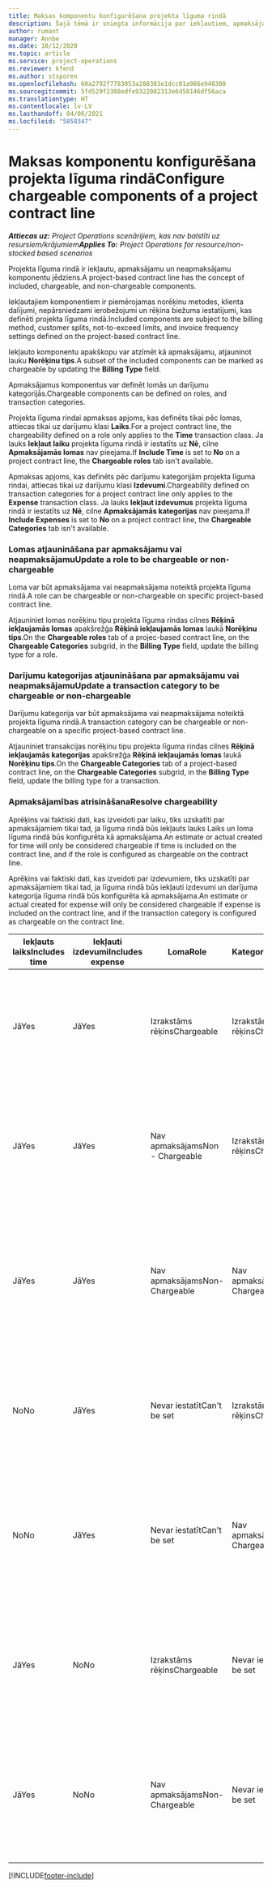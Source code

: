 ```yaml
---
title: Maksas komponentu konfigurēšana projekta līguma rindā
description: Šajā tēmā ir sniegta informācija par iekļautiem, apmaksājamiem un neapmaksājamiem komponentiem līguma rindās.
author: rumant
manager: Annbe
ms.date: 10/12/2020
ms.topic: article
ms.service: project-operations
ms.reviewer: kfend
ms.author: stsporen
ms.openlocfilehash: 60a2792f7783053a288303e1dcc01a986e948300
ms.sourcegitcommit: 5fd529f2308edfe9322082313e6d50146df56aca
ms.translationtype: HT
ms.contentlocale: lv-LV
ms.lasthandoff: 04/06/2021
ms.locfileid: "5858347"
---
```

# <a name="configure-chargeable-components-of-a-project-contract-line"></a><span data-ttu-id="afad6-103">Maksas komponentu konfigurēšana projekta līguma rindā</span><span class="sxs-lookup"><span data-stu-id="afad6-103">Configure chargeable components of a project contract line</span></span>

<span data-ttu-id="afad6-104">_**Attiecas uz:** Project Operations scenārijiem, kas nav balstīti uz resursiem/krājumiem_</span><span class="sxs-lookup"><span data-stu-id="afad6-104">_**Applies To:** Project Operations for resource/non-stocked based scenarios_</span></span>

<span data-ttu-id="afad6-105">Projekta līguma rindā ir iekļautu, apmaksājamu un neapmaksājamu komponentu jēdziens.</span><span class="sxs-lookup"><span data-stu-id="afad6-105">A project-based contract line has the concept of included, chargeable, and non-chargeable components.</span></span>

<span data-ttu-id="afad6-106">Iekļautajiem komponentiem ir piemērojamas norēķinu metodes, klienta dalījumi, nepārsniedzami ierobežojumi un rēķina biežuma iestatījumi, kas definēti projekta līguma rindā.</span><span class="sxs-lookup"><span data-stu-id="afad6-106">Included components are subject to the billing method, customer splits, not-to-exceed limits, and invoice frequency settings defined on the project-based contract line.</span></span>

<span data-ttu-id="afad6-107">Iekļauto komponentu apakškopu var atzīmēt kā apmaksājamu, atjauninot lauku **Norēķinu tips**.</span><span class="sxs-lookup"><span data-stu-id="afad6-107">A subset of the included components can be marked as chargeable by updating the **Billing Type** field.</span></span>

<span data-ttu-id="afad6-108">Apmaksājamus komponentus var definēt lomās un darījumu kategorijās.</span><span class="sxs-lookup"><span data-stu-id="afad6-108">Chargeable components can be defined on roles, and transaction categories.</span></span>

<span data-ttu-id="afad6-109">Projekta līguma rindai apmaksas apjoms, kas definēts tikai pēc lomas, attiecas tikai uz darījumu klasi **Laiks**.</span><span class="sxs-lookup"><span data-stu-id="afad6-109">For a project contract line, the chargeability defined on a role only applies to the **Time** transaction class.</span></span> <span data-ttu-id="afad6-110">Ja lauks **Iekļaut laiku** projekta līguma rindā ir iestatīts uz **Nē**, cilne **Apmaksājamās lomas** nav pieejama.</span><span class="sxs-lookup"><span data-stu-id="afad6-110">If **Include Time** is set to **No** on a project contract line, the **Chargeable roles** tab isn't available.</span></span>

<span data-ttu-id="afad6-111">Apmaksas apjoms, kas definēts pēc darījumu kategorijām projekta līguma rindai, attiecas tikai uz darījumu klasi **Izdevumi**.</span><span class="sxs-lookup"><span data-stu-id="afad6-111">Chargeability defined on transaction categories for a project contract line only applies to the **Expense** transaction class.</span></span> <span data-ttu-id="afad6-112">Ja lauks **Iekļaut izdevumus** projekta līguma rindā ir iestatīts uz **Nē**, cilne **Apmaksājamās kategorijas** nav pieejama.</span><span class="sxs-lookup"><span data-stu-id="afad6-112">If **Include Expenses** is set to **No** on a project contract line, the **Chargeable Categories** tab isn't available.</span></span>

### <a name="update-a-role-to-be-chargeable-or-non-chargeable"></a><span data-ttu-id="afad6-113">Lomas atjaunināšana par apmaksājamu vai neapmaksājamu</span><span class="sxs-lookup"><span data-stu-id="afad6-113">Update a role to be chargeable or non-chargeable</span></span>

<span data-ttu-id="afad6-114">Loma var būt apmaksājama vai neapmaksājama noteiktā projekta līguma rindā.</span><span class="sxs-lookup"><span data-stu-id="afad6-114">A role can be chargeable or non-chargeable on specific project-based contract line.</span></span>

<span data-ttu-id="afad6-115">Atjauniniet lomas norēķinu tipu projekta līguma rindas cilnes **Rēķinā iekļaujamās lomas** apakšrežģa **Rēķinā iekļaujamās lomas** laukā **Norēķinu tips**.</span><span class="sxs-lookup"><span data-stu-id="afad6-115">On the **Chargeable roles** tab of a projec-based contract line, on the **Chargeable Categories** subgrid, in the **Billing Type** field, update the billing type for a role.</span></span>

### <a name="update-a-transaction-category-to-be-chargeable-or-non-chargeable"></a><span data-ttu-id="afad6-116">Darījumu kategorijas atjaunināšana par apmaksājamu vai neapmaksājamu</span><span class="sxs-lookup"><span data-stu-id="afad6-116">Update a transaction category to be chargeable or non-chargeable</span></span>

<span data-ttu-id="afad6-117">Darījumu kategorija var būt apmaksājama vai neapmaksājama noteiktā projekta līguma rindā.</span><span class="sxs-lookup"><span data-stu-id="afad6-117">A transaction category can be chargeable or non-chargeable on a specific project-based contract line.</span></span>

<span data-ttu-id="afad6-118">Atjauniniet transakcijas norēķinu tipu projekta līguma rindas cilnes **Rēķinā iekļaujamās kategorijas** apakšrežģa **Rēķinā iekļaujamās lomas** laukā **Norēķinu tips**.</span><span class="sxs-lookup"><span data-stu-id="afad6-118">On the **Chargeable Categories** tab of a project-based contract line, on the **Chargeable Categories** subgrid, in the **Billing Type** field, update the billing type for a transaction.</span></span>

### <a name="resolve-chargeability"></a><span data-ttu-id="afad6-119">Apmaksājamības atrisināšana</span><span class="sxs-lookup"><span data-stu-id="afad6-119">Resolve chargeability</span></span>

<span data-ttu-id="afad6-120">Aprēķins vai faktiski dati, kas izveidoti par laiku, tiks uzskatīti par apmaksājamiem tikai tad, ja līguma rindā būs iekļauts lauks Laiks un loma līguma rindā būs konfigurēta kā apmaksājama.</span><span class="sxs-lookup"><span data-stu-id="afad6-120">An estimate or actual created for time will only be considered chargeable if time is included on the contract line, and if the role is configured as chargeable on the contract line.</span></span>

<span data-ttu-id="afad6-121">Aprēķins vai faktiski dati, kas izveidoti par izdevumiem, tiks uzskatīti par apmaksājamiem tikai tad, ja līguma rindā būs iekļauti izdevumi un darījuma kategorija līguma rindā būs konfigurēta kā apmaksājama.</span><span class="sxs-lookup"><span data-stu-id="afad6-121">An estimate or actual created for expense will only be considered chargeable if expense is included on the contract line, and if the transaction category is configured as chargeable on the contract line.</span></span>

| <span data-ttu-id="afad6-122">Iekļauts laiks</span><span class="sxs-lookup"><span data-stu-id="afad6-122">Includes time</span></span> | <span data-ttu-id="afad6-123">Iekļauti izdevumi</span><span class="sxs-lookup"><span data-stu-id="afad6-123">Includes expense</span></span> | <span data-ttu-id="afad6-124">Loma</span><span class="sxs-lookup"><span data-stu-id="afad6-124">Role</span></span> | <span data-ttu-id="afad6-125">Kategorija</span><span class="sxs-lookup"><span data-stu-id="afad6-125">Category</span></span> | <span data-ttu-id="afad6-126">Uzdevums</span><span class="sxs-lookup"><span data-stu-id="afad6-126">Task</span></span> |
| --- | --- | --- | --- | --- |
| <span data-ttu-id="afad6-127">Jā</span><span class="sxs-lookup"><span data-stu-id="afad6-127">Yes</span></span> | <span data-ttu-id="afad6-128">Jā</span><span class="sxs-lookup"><span data-stu-id="afad6-128">Yes</span></span> | <span data-ttu-id="afad6-129">Izrakstāms rēķins</span><span class="sxs-lookup"><span data-stu-id="afad6-129">Chargeable</span></span> | <span data-ttu-id="afad6-130">Izrakstāms rēķins</span><span class="sxs-lookup"><span data-stu-id="afad6-130">Chargeable</span></span> | <span data-ttu-id="afad6-131">Norēķini par laika faktiskajiem datiem: Apmaksājams</span><span class="sxs-lookup"><span data-stu-id="afad6-131">Billing on a time actual: Chargeable</span></span> </br><span data-ttu-id="afad6-132">Norēķinu veids par izdevumu faktiskajiem datiem: Apmaksājams</span><span class="sxs-lookup"><span data-stu-id="afad6-132">Billing type on an expense actual: Chargeable</span></span> |
| <span data-ttu-id="afad6-133">Jā</span><span class="sxs-lookup"><span data-stu-id="afad6-133">Yes</span></span> | <span data-ttu-id="afad6-134">Jā</span><span class="sxs-lookup"><span data-stu-id="afad6-134">Yes</span></span> | <span data-ttu-id="afad6-135">Nav apmaksājams</span><span class="sxs-lookup"><span data-stu-id="afad6-135">Non - Chargeable</span></span> | <span data-ttu-id="afad6-136">Izrakstāms rēķins</span><span class="sxs-lookup"><span data-stu-id="afad6-136">Chargeable</span></span> | <span data-ttu-id="afad6-137">Norēķini par laika faktiskajiem datiem: Nav apmaksājams</span><span class="sxs-lookup"><span data-stu-id="afad6-137">Billing on a time actual: Non-Chargeable</span></span> </br><span data-ttu-id="afad6-138">Norēķinu veids par izdevumu faktiskajiem datiem: Apmaksājams</span><span class="sxs-lookup"><span data-stu-id="afad6-138">Billing type on an expense actual: Chargeable</span></span> |
| <span data-ttu-id="afad6-139">Jā</span><span class="sxs-lookup"><span data-stu-id="afad6-139">Yes</span></span> | <span data-ttu-id="afad6-140">Jā</span><span class="sxs-lookup"><span data-stu-id="afad6-140">Yes</span></span> | <span data-ttu-id="afad6-141">Nav apmaksājams</span><span class="sxs-lookup"><span data-stu-id="afad6-141">Non-Chargeable</span></span> | <span data-ttu-id="afad6-142">Nav apmaksājams</span><span class="sxs-lookup"><span data-stu-id="afad6-142">Non-Chargeable</span></span> | <span data-ttu-id="afad6-143">Norēķini par laika faktiskajiem datiem: Nav apmaksājams</span><span class="sxs-lookup"><span data-stu-id="afad6-143">Billing on a time actual: Non-Chargeable</span></span> </br><span data-ttu-id="afad6-144">Norēķinu veids par izdevumu faktiskajiem datiem: Nav apmaksājams</span><span class="sxs-lookup"><span data-stu-id="afad6-144">Billing type on an expense actual: Non-Chargeable</span></span> |
| <span data-ttu-id="afad6-145">No</span><span class="sxs-lookup"><span data-stu-id="afad6-145">No</span></span> | <span data-ttu-id="afad6-146">Jā</span><span class="sxs-lookup"><span data-stu-id="afad6-146">Yes</span></span> | <span data-ttu-id="afad6-147">Nevar iestatīt</span><span class="sxs-lookup"><span data-stu-id="afad6-147">Can't be set</span></span> | <span data-ttu-id="afad6-148">Izrakstāms rēķins</span><span class="sxs-lookup"><span data-stu-id="afad6-148">Chargeable</span></span> | <span data-ttu-id="afad6-149">Norēķini par laika faktiskajiem datiem: Nav pieejams</span><span class="sxs-lookup"><span data-stu-id="afad6-149">Billing on a time actual: Not available</span></span> </br><span data-ttu-id="afad6-150">Norēķinu veids par izdevumu faktiskajiem datiem: Apmaksājams</span><span class="sxs-lookup"><span data-stu-id="afad6-150">Billing type on an expense actual:Chargeable</span></span> |
| <span data-ttu-id="afad6-151">No</span><span class="sxs-lookup"><span data-stu-id="afad6-151">No</span></span> | <span data-ttu-id="afad6-152">Jā</span><span class="sxs-lookup"><span data-stu-id="afad6-152">Yes</span></span> | <span data-ttu-id="afad6-153">Nevar iestatīt</span><span class="sxs-lookup"><span data-stu-id="afad6-153">Can't be set</span></span> | <span data-ttu-id="afad6-154">Nav apmaksājams</span><span class="sxs-lookup"><span data-stu-id="afad6-154">Non-Chargeable</span></span> | <span data-ttu-id="afad6-155">Norēķini par laika faktiskajiem datiem: Nav pieejams</span><span class="sxs-lookup"><span data-stu-id="afad6-155">Billing on a time actual: Not available</span></span> </br><span data-ttu-id="afad6-156">Norēķinu veids par izdevumu faktiskajiem datiem: Nav apmaksājams</span><span class="sxs-lookup"><span data-stu-id="afad6-156">Billing type on an expense actual: Non-chargeable</span></span> |
| <span data-ttu-id="afad6-157">Jā</span><span class="sxs-lookup"><span data-stu-id="afad6-157">Yes</span></span> | <span data-ttu-id="afad6-158">No</span><span class="sxs-lookup"><span data-stu-id="afad6-158">No</span></span> | <span data-ttu-id="afad6-159">Izrakstāms rēķins</span><span class="sxs-lookup"><span data-stu-id="afad6-159">Chargeable</span></span> | <span data-ttu-id="afad6-160">Nevar iestatīt</span><span class="sxs-lookup"><span data-stu-id="afad6-160">Can't be set</span></span> | <span data-ttu-id="afad6-161">Norēķini par laika faktiskajiem datiem: Apmaksājams</span><span class="sxs-lookup"><span data-stu-id="afad6-161">Billing on a time actual: Chargeable</span></span> </br><span data-ttu-id="afad6-162">Norēķinu veids par izdevumu faktiskajiem datiem: Nav pieejams</span><span class="sxs-lookup"><span data-stu-id="afad6-162">Billing type on an expense actual: Not available</span></span> |
| <span data-ttu-id="afad6-163">Jā</span><span class="sxs-lookup"><span data-stu-id="afad6-163">Yes</span></span> | <span data-ttu-id="afad6-164">No</span><span class="sxs-lookup"><span data-stu-id="afad6-164">No</span></span> | <span data-ttu-id="afad6-165">Nav apmaksājams</span><span class="sxs-lookup"><span data-stu-id="afad6-165">Non-Chargeable</span></span> | <span data-ttu-id="afad6-166">Nevar iestatīt</span><span class="sxs-lookup"><span data-stu-id="afad6-166">Can't be set</span></span> | <span data-ttu-id="afad6-167">Norēķini par laika faktiskajiem datiem: Nav apmaksājams</span><span class="sxs-lookup"><span data-stu-id="afad6-167">Billing on a time actual: Non-chargeable</span></span> </br> <span data-ttu-id="afad6-168">Norēķinu veids par izdevumu faktiskajiem datiem: Nav pieejams</span><span class="sxs-lookup"><span data-stu-id="afad6-168">Billing type on an expense actual: Not available</span></span> |


[!INCLUDE[footer-include](../includes/footer-banner.md)]
